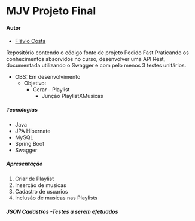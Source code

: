 # MJV Projeto Final

#### Autor

- [Flávio Costa](https://github.com/SrCost)

Repositório contendo o código fonte de projeto Pedido Fast
Praticando os conhecimentos absorvidos no curso, desenvolver uma API Rest, documentada utilizando o Swagger e com pelo menos 3 testes unitários.

* OBS: Em desenvolvimento
  * Objetivo:
    * Gerar - Playlist
      * Junção PlaylistXMusicas 

##### Tecnologias

* Java
* JPA Hibernate
* MySQL
* Spring Boot
* Swagger

##### Apresentação

1. Criar de Playlist
2. Inserção de musicas
3. Cadastro de usuarios
4. Inclusão de musicas nas Playlists

##### JSON Cadastros -Testes a serem efetuados

